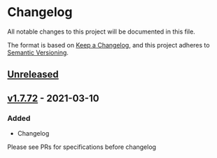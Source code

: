 # Changelog

All notable changes to this project will be documented in this file.

The format is based on [Keep a Changelog](https://keepachangelog.com/en/1.0.0/),
and this project adheres to [Semantic Versioning](https://semver.org/spec/v2.0.0.html).

## [Unreleased]

## [v1.7.72] - 2021-03-10

### Added

- Changelog

Please see PRs for specifications before changelog

[unreleased]: https://github.com/teamsempo/SempoBlockchain/compare/v1.7.70...HEAD
[v1.7.72]: https://github.com/teamsempo/SempoBlockchain/releases/tag/server-v1.7.70
